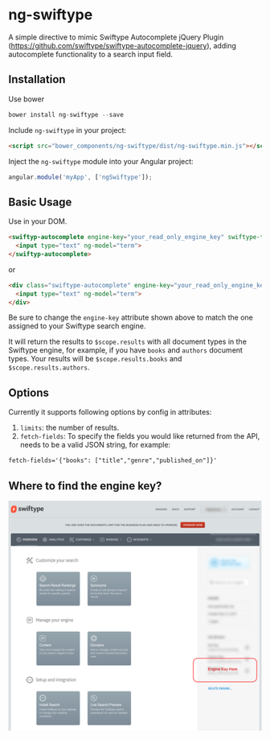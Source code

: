 # ng-swiftype

A simple directive to mimic Swiftype Autocomplete jQuery Plugin (https://github.com/swiftype/swiftype-autocomplete-jquery), adding autocomplete functionality to a search input field.


## Installation

Use bower

```javascript
bower install ng-swiftype --save
```

Include `ng-swiftype` in your project:

```html
<script src="bower_components/ng-swiftype/dist/ng-swiftype.min.js"></script>
```

Inject the `ng-swiftype` module into your Angular project:

```javascript
angular.module('myApp', ['ngSwiftype']);
```

## Basic Usage

Use in your DOM. 

```html
<swiftyp-autocomplete engine-key="your_read_only_engine_key" swiftype-term="term">
  <input type="text" ng-model="term">
</swiftyp-autocomplete>
```

or

```html
<div class="swiftype-autocomplete" engine-key="your_read_only_engine_key"  swiftype-term="term">
  <input type="text" ng-model="term">
</div>
```

Be sure to change the `engine-key` attribute shown above to match the one assigned to your Swiftype search engine.

It will return the results to `$scope.results` with all document types in the Swiftype engine, for example, if you have `books` and `authors` document types. Your results will be `$scope.results.books` and `$scope.results.authors`.


## Options

Currently it supports following options by config in attributes: 

1. `limits`: the number of results.
2. `fetch-fields`: To specify the fields you would like returned from the API, needs to be a valid JSON string, for example:

```html
fetch-fields='{"books": ["title","genre","published_on"]}'
```

## Where to find the engine key?

![GitHub Logo](/docs/engine_key_location.png)
